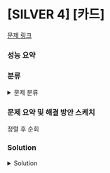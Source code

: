 # [SILVER 4] [카드]

[문제 링크](https://www.acmicpc.net/problem/11652) 

### 성능 요약

### 분류

<details><summary>문제 분류</summary> 

[정렬]

</details>

### 문제 요약 및 해결 방안 스케치

정렬 후 순회

### Solution

<details><summary>Solution</summary> 

[Source Code]

</details>
